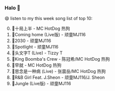 

### Halo 👋

😄 listen to my this week song list of top 10:

0. 🌈十局上半 - MC HotDog 热狗
1. 🌈Coming home (Live版) - 顽童MJ116
2. 🌈2030 - 顽童MJ116
3. 🌈Spotlight - 顽童MJ116
4. 🌈头文字T (Live) - Tizzy T
5. 🌈King Boomba's Crew - 陈冠希/MC HotDog 热狗
6. 🌈早就 - MC HotDog 热狗
7. 🌈思念是一种病 (Live) - 张震岳/MC HotDog 热狗
8. 🌈R&B Girl Feat. J.Sheon - 顽童MJ116/J. Sheon
9. 🌈Jungle (Live版) - 顽童MJ116

